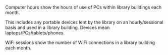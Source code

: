 Computer hours show the hours of use of PCs within library buildings each month.

This includes any portable devices lent by the library on an hourly/sessional basis and used in a library building. Devices mean laptops/PCs/tablets/phones.

WiFi sessions show the number of WiFi connections in a library building each month.
